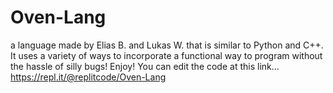 # Oven-Lang
a language made by Elias B. and Lukas W. that is similar to Python and C++. It uses a variety of ways to incorporate a functional way to program without the hassle of silly bugs! Enjoy! You can edit the code at this link... https://repl.it/@replitcode/Oven-Lang
